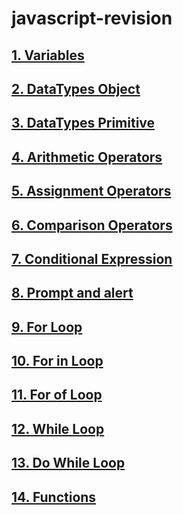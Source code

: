 # javascript-revision

## [1. Variables](./01_variables/)

## [2. DataTypes Object](./02_datatypes/object.js)

## [3. DataTypes Primitive](./02_datatypes/primitive.js)

## [4. Arithmetic Operators](./03_expressions_%26_conditionals/arithmetic_operators.js)

## [5. Assignment Operators](./03_expressions_%26_conditionals/assignment_operators.js)

## [6. Comparison Operators](./03_expressions_%26_conditionals/comparison_operators.js)

## [7. Conditional Expression](./04_conditional_expression/conditional.js)

## [8. Prompt and alert](./04_conditional_expression/prompt_%26_alert.js)

## [9. For Loop](./05_for_loops/for_loop.js)

## [10. For in Loop](./05_for_loops/for_in_loops.js)

## [11. For of Loop](./05_for_loops/for_of_loop.js)

## [12. While Loop](./06_while_loops/while_loop.js)

## [13. Do While Loop](./06_while_loops/do_while_loop.js)

## [14. Functions](./07_functions/functions.js)

